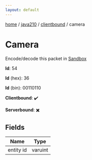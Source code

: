 ```yaml
---
layout: default
---
```


[home](/)  /  [java210](/protocol/java210)  /  [clientbound](/protocol/java210/clientbound)  /  camera

# Camera

Encode/decode this packet in [Sandbox](../../../sandbox/java210#clientbound.camera)

**Id**: 54

**Id** (hex): 36

**Id** (bin): 00110110

**Clientbound**: ✔️

**Serverbound**: ✖️

## Fields

Name | Type
---|---
entity id | varuint
